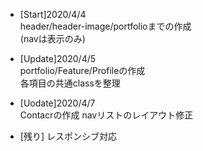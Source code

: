 - [Start]2020/4/4  
	header/header-image/portfolioまでの作成  
	(navは表示のみ)  
  
- [Update]2020/4/5  
	portfolio/Feature/Profileの作成  
	各項目の共通classを整理  
  
 - [Uodate]2020/4/7  
 	Contacrの作成
 	navリストのレイアウト修正

- [残り]
	レスポンシブ対応  

